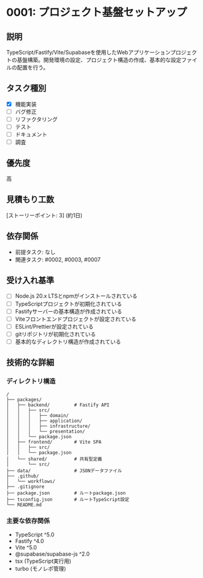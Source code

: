 # 0001: プロジェクト基盤セットアップ

## 説明

TypeScript/Fastify/Vite/Supabaseを使用したWebアプリケーションプロジェクトの基盤構築。開発環境の設定、プロジェクト構造の作成、基本的な設定ファイルの配置を行う。

## タスク種別

- [x] 機能実装
- [ ] バグ修正
- [ ] リファクタリング
- [ ] テスト
- [ ] ドキュメント
- [ ] 調査

## 優先度

高

## 見積もり工数

[ストーリーポイント: 3] (約1日)

## 依存関係

- 前提タスク: なし
- 関連タスク: #0002, #0003, #0007

## 受け入れ基準

- [ ] Node.js 20.x LTSとnpmがインストールされている
- [ ] TypeScriptプロジェクトが初期化されている
- [ ] Fastifyサーバーの基本構造が作成されている
- [ ] Viteフロントエンドプロジェクトが設定されている
- [ ] ESLint/Prettierが設定されている
- [ ] gitリポジトリが初期化されている
- [ ] 基本的なディレクトリ構造が作成されている

## 技術的な詳細

### ディレクトリ構造

```
/
├── packages/
│   ├── backend/         # Fastify API
│   │   ├── src/
│   │   │   ├── domain/
│   │   │   ├── application/
│   │   │   ├── infrastructure/
│   │   │   └── presentation/
│   │   └── package.json
│   ├── frontend/        # Vite SPA
│   │   ├── src/
│   │   └── package.json
│   └── shared/          # 共有型定義
│       └── src/
├── data/                # JSONデータファイル
├── .github/
│   └── workflows/
├── .gitignore
├── package.json         # ルートpackage.json
├── tsconfig.json        # ルートTypeScript設定
└── README.md
```

### 主要な依存関係

- TypeScript ^5.0
- Fastify ^4.0
- Vite ^5.0
- @supabase/supabase-js ^2.0
- tsx (TypeScript実行用)
- turbo (モノレポ管理)
